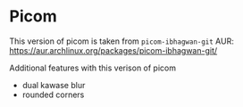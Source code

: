 # Picom

This version of picom is taken from `picom-ibhagwan-git`
AUR: https://aur.archlinux.org/packages/picom-ibhagwan-git/

Additional features with this verison of picom

  - dual kawase blur
  - rounded corners
